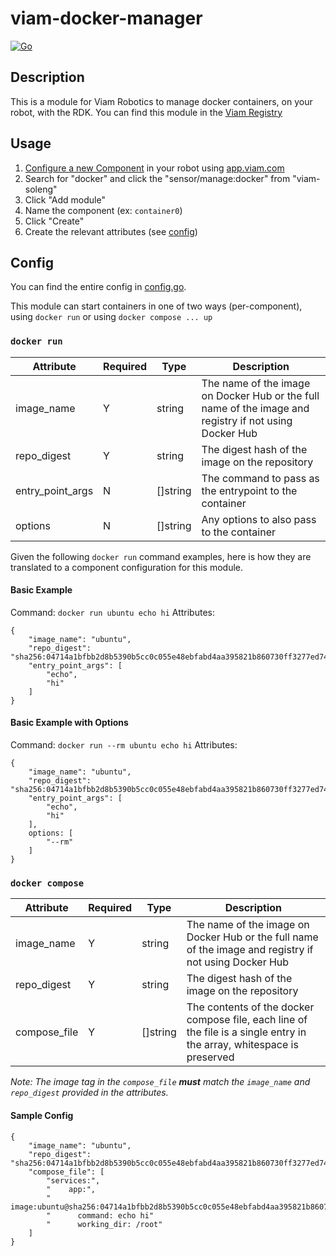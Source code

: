 # viam-docker-manager

[![Go](https://github.com/viam-soleng/viam-docker-manager/actions/workflows/go.yml/badge.svg)](https://github.com/viam-soleng/viam-docker-manager/actions/workflows/go.yml)

## Description

This is a module for Viam Robotics to manage docker containers, on your robot, with the RDK. You can find this module in the [Viam Registry](https://app.viam.com/module/viam-soleng/viam-docker-manager)

## Usage

1. [Configure a new Component](https://docs.viam.com/registry/configure/) in your robot using [app.viam.com](app.viam.com)
2. Search for "docker" and click the "sensor/manage:docker" from "viam-soleng"
3. Click "Add module"
4. Name the component (ex: `container0`)
5. Click "Create"
6. Create the relevant attributes (see [config](#config))


## Config

You can find the entire config in [config.go](docker/config.go#L11-L20).

This module can start containers in one of two ways (per-component), using `docker run` or using `docker compose ... up`

### `docker run`

|Attribute|Required|Type|Description|
|---------|--------|----|-----------|
|image_name|Y|string|The name of the image on Docker Hub or the full name of the image and registry if not using Docker Hub|
|repo_digest|Y|string|The digest hash of the image on the repository|
|entry_point_args|N|[]string|The command to pass as the entrypoint to the container|
|options|N|[]string|Any options to also pass to the container|

Given the following `docker run` command examples, here is how they are translated to a component configuration for this module.

#### Basic Example

Command: `docker run ubuntu echo hi`
Attributes:
```
{
    "image_name": "ubuntu",
    "repo_digest": "sha256:04714a1bfbb2d8b5390b5cc0c055e48ebfabd4aa395821b860730ff3277ed74a",
    "entry_point_args": [
        "echo",
        "hi"
    ]
}
```

#### Basic Example with Options

Command: `docker run --rm ubuntu echo hi`
Attributes:
```
{
    "image_name": "ubuntu",
    "repo_digest": "sha256:04714a1bfbb2d8b5390b5cc0c055e48ebfabd4aa395821b860730ff3277ed74a",
    "entry_point_args": [
        "echo",
        "hi"
    ],
    options: [
        "--rm"
    ]
}
```

### `docker compose`

|Attribute|Required|Type|Description|
|---------|--------|----|-----------|
|image_name|Y|string|The name of the image on Docker Hub or the full name of the image and registry if not using Docker Hub|
|repo_digest|Y|string|The digest hash of the image on the repository|
|compose_file|Y|[]string|The contents of the docker compose file, each line of the file is a single entry in the array, whitespace is preserved|

_Note: The image tag in the `compose_file` **must** match the `image_name` and `repo_digest` provided in the attributes._

#### Sample Config

```
{
    "image_name": "ubuntu",
    "repo_digest": "sha256:04714a1bfbb2d8b5390b5cc0c055e48ebfabd4aa395821b860730ff3277ed74a",
    "compose_file": [
        "services:",
        "    app:",
        "      image:ubuntu@sha256:04714a1bfbb2d8b5390b5cc0c055e48ebfabd4aa395821b860730ff3277ed74a",
        "      command: echo hi"
        "      working_dir: /root"
    ]
}
```
